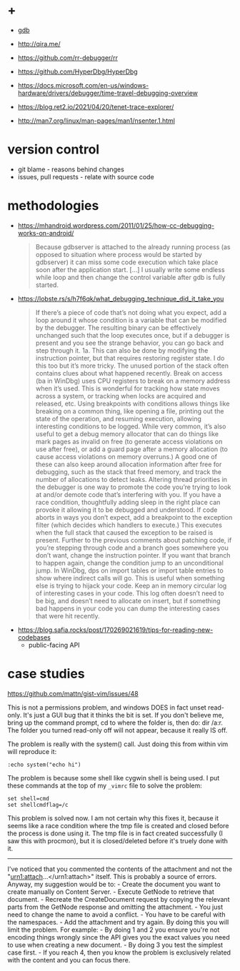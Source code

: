 # +

- [gdb](./gdb.md)

- http://qira.me/
- https://github.com/rr-debugger/rr
- https://github.com/HyperDbg/HyperDbg
- https://docs.microsoft.com/en-us/windows-hardware/drivers/debugger/time-travel-debugging-overview
- https://blog.ret2.io/2021/04/20/tenet-trace-explorer/

- http://man7.org/linux/man-pages/man1/nsenter.1.html

# version control

- git blame - reasons behind changes
- issues, pull requests - relate with source code

# methodologies

- https://mhandroid.wordpress.com/2011/01/25/how-cc-debugging-works-on-android/
    > Because gdbserver is attached to the already running process (as opposed to situation where process would be started by gdbserver) it can miss some code execution which take place soon after the application start.
    > [...] I usually write some endless while loop and then change the control variable after gdb is fully started.
- https://lobste.rs/s/h7f6qk/what_debugging_technique_did_it_take_you
    > If there’s a piece of code that’s not doing what you expect, add a loop around it whose condition is a variable that can be modified by the debugger. The resulting binary can be effectively unchanged such that the loop executes once, but if a debugger is present and you see the strange behavior, you can go back and step through it. 1a. This can also be done by modifying the instruction pointer, but that requires restoring register state. I do this too but it’s more tricky.
    > The unused portion of the stack often contains clues about what happened recently.
    > Break on access (ba in WinDbg) uses CPU registers to break on a memory address when it’s used. This is wonderful for tracking how state moves across a system, or tracking when locks are acquired and released, etc.
    > Using breakpoints with conditions allows things like breaking on a common thing, like opening a file, printing out the state of the operation, and resuming execution, allowing interesting conditions to be logged.
    > While very common, it’s also useful to get a debug memory allocator that can do things like mark pages as invalid on free (to generate access violations on use after free), or add a guard page after a memory allocation (to cause access violations on memory overruns.) A good one of these can also keep around allocation information after free for debugging, such as the stack that freed memory, and track the number of allocations to detect leaks.
    > Altering thread priorities in the debugger is one way to promote the code you’re trying to look at and/or demote code that’s interfering with you.
    > If you have a race condition, thoughtfully adding sleep in the right place can provoke it allowing it to be debugged and understood.
    > If code aborts in ways you don’t expect, add a breakpoint to the exception filter (which decides which handlers to execute.) This executes when the full stack that caused the exception to be raised is present.
    > Further to the previous comments about patching code, if you’re stepping through code and a branch goes somewhere you don’t want, change the instruction pointer. If you want that branch to happen again, change the condition jump to an unconditional jump.
    > In WinDbg, dps on import tables or import table entries to show where indirect calls will go. This is useful when something else is trying to hijack your code.
    > Keep an in memory circular log of interesting cases in your code. This log often doesn’t need to be big, and doesn’t need to allocate on insert, but if something bad happens in your code you can dump the interesting cases that were hit recently.
- https://blog.safia.rocks/post/170269021619/tips-for-reading-new-codebases
    - public-facing API

# case studies

https://github.com/mattn/gist-vim/issues/48

This is not a permissions problem, and windows DOES in fact unset read-only. It's just a GUI bug that it thinks the bit is set. If you don't believe me, bring up the command prompt, cd to where the folder is, then do: dir /a:r. The folder you turned read-only off will not appear, because it really IS off.

The problem is really with the system() call. Just doing this from within vim will reproduce it:

```
:echo system("echo hi")
```

The problem is because some shell like cygwin shell is being used. I put these commands at the top of my `_vimrc` file to solve the problem:

```
set shell=cmd
set shellcmdflag=/c
```

This problem is solved now. I am not certain why this fixes it, because it seems like a race condition where the tmp file is created and closed before the process is done using it. The tmp file is in fact created successfully (I saw this with procmon), but it is closed/deleted before it's truely done with it.

---

I've noticed that you commented the contents of the attachment and not the "<urn1:attach>...</urn1:attach>" itself. This is probably a source of errors.
Anyway, my suggestion would be to:
    - Create the document you want to create manually on Content Server.
    - Execute GetNode to retrieve that document.
    - Recreate the CreateDocument request by copying the relevant parts from the GetNode response and omitting the attachment.
        - You just need to change the name to avoid a conflict.
        - You have to be careful with the namespaces.
    - Add the attachment and try again.
By doing this you will limit the problem. For example:
    - By doing 1 and 2 you ensure you're not encoding things wrongly since the API gives you the exact values you need to use when creating a new document.
    - By doing 3 you test the simplest case first.
    - If you reach 4, then you know the problem is exclusively related with the content and you can focus there.
